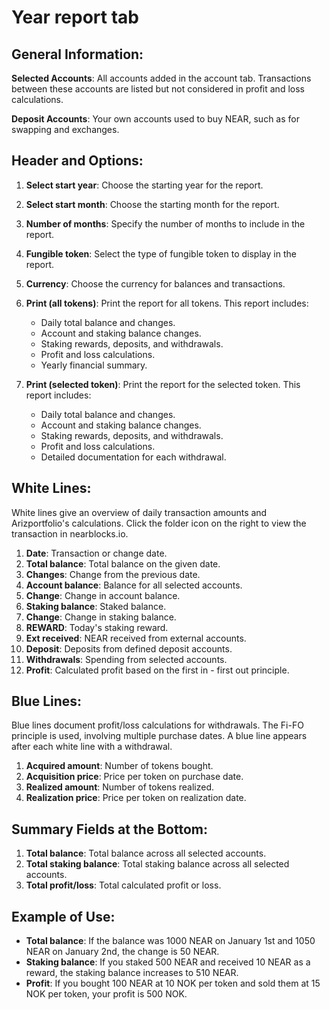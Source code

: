 # Year report tab

## General Information:
**Selected Accounts**: All accounts added in the account tab. Transactions between these accounts are listed but not considered in profit and loss calculations.

**Deposit Accounts**: Your own accounts used to buy NEAR, such as for swapping and exchanges.

## Header and Options:
1. **Select start year**: Choose the starting year for the report.
2. **Select start month**: Choose the starting month for the report.
3. **Number of months**: Specify the number of months to include in the report.
4. **Fungible token**: Select the type of fungible token to display in the report.
5. **Currency**: Choose the currency for balances and transactions.
6. **Print (all tokens)**: Print the report for all tokens. This report includes:
   - Daily total balance and changes.
   - Account and staking balance changes.
   - Staking rewards, deposits, and withdrawals.
   - Profit and loss calculations.
   - Yearly financial summary.

7. **Print (selected token)**: Print the report for the selected token. This report includes:
   - Daily total balance and changes.
   - Account and staking balance changes.
   - Staking rewards, deposits, and withdrawals.
   - Profit and loss calculations.
   - Detailed documentation for each withdrawal.

## White Lines:
White lines give an overview of daily transaction amounts and Arizportfolio's calculations. Click the folder icon on the right to view the transaction in nearblocks.io.
1. **Date**: Transaction or change date.
2. **Total balance**: Total balance on the given date.
3. **Changes**: Change from the previous date.
4. **Account balance**: Balance for all selected accounts.
5. **Change**: Change in account balance.
6. **Staking balance**: Staked balance.
7. **Change**: Change in staking balance.
8. **REWARD**: Today's staking reward.
9. **Ext received**: NEAR received from external accounts.
10. **Deposit**: Deposits from defined deposit accounts.
11. **Withdrawals**: Spending from selected accounts.
12. **Profit**: Calculated profit based on the first in - first out principle.

## Blue Lines:
Blue lines document profit/loss calculations for withdrawals. The Fi-FO principle is used, involving multiple purchase dates. A blue line appears after each white line with a withdrawal.
1. **Acquired amount**: Number of tokens bought.
2. **Acquisition price**: Price per token on purchase date.
3. **Realized amount**: Number of tokens realized.
4. **Realization price**: Price per token on realization date.

## Summary Fields at the Bottom:
1. **Total balance**: Total balance across all selected accounts.
2. **Total staking balance**: Total staking balance across all selected accounts.
3. **Total profit/loss**: Total calculated profit or loss.

## Example of Use:
- **Total balance**: If the balance was 1000 NEAR on January 1st and 1050 NEAR on January 2nd, the change is 50 NEAR.
- **Staking balance**: If you staked 500 NEAR and received 10 NEAR as a reward, the staking balance increases to 510 NEAR.
- **Profit**: If you bought 100 NEAR at 10 NOK per token and sold them at 15 NOK per token, your profit is 500 NOK.
